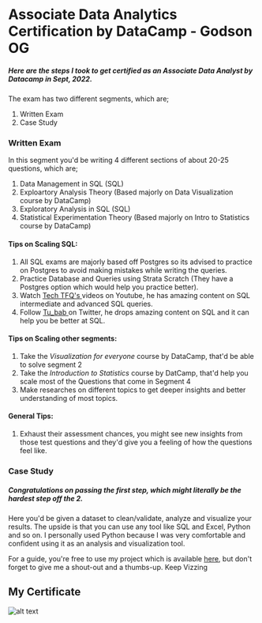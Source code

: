 # Associate Data Analytics Certification by DataCamp - Godson OG

##### Here are the steps I took to get certified as an Associate Data Analyst by Datacamp in Sept, 2022.

The exam has two different segments, which are;

1. Written Exam
2. Case Study

### Written Exam

In this segment you'd be writing 4 different sections of about 20-25 questions, which are;
1) Data Management in SQL (SQL)
2) Exploartory Analysis Theory (Based majorly on Data Visualization course by DataCamp)
3) Exploratory Analysis in SQL (SQL)
4) Statistical Experimentation Theory (Based majorly on Intro to Statistics course by DataCamp)

#### Tips on Scaling SQL: 
1) All SQL exams are majorly based off Postgres so its advised to practice on Postgres to avoid making mistakes while writing the queries.
2) Practice Database and Queries using Strata Scratch (They have a Postgres option which would help you practice better).
3) Watch <a href="https://www.youtube.com/c/techTFQ/playlists"> Tech TFQ's </a> videos on Youtube, he has amazing content on SQL intermediate and advanced SQL queries.
4) Follow <a href="https://twitter.com/tu_babs"> Tu_bab </a> on Twitter, he drops amazing content on SQL and it can help you be better at SQL.

#### Tips on Scaling other segments:
1) Take the *Visualization for everyone* course by DataCamp, that'd be able to solve segment 2
2) Take the *Introduction to Statistics* course by DatCamp, that'd help you scale most of the Questions that come in Segment 4
3) Make researches on different topics to get deeper insights and better understanding of most topics.

#### General Tips:
1) Exhaust their assessment chances, you might see new insights from those test questions and they'd give you a feeling of how the questions feel like.

### Case Study

##### Congratulations on passing the first step, which might literally be the hardest step off the 2.

Here you'd be given a dataset to clean/validate, analyze and visualize your results. The upside is that you can use any tool like SQL and Excel, Python and so on. I personally used Python because I was very comfortable and confident using it as an analysis and visualization tool.

For a guide, you're free to use my project which is available <a href="https://github.com/Godson-OG/Godson-OG-DataCamp-Associate-Certification/blob/main/notebook.ipynb">here</a>, but don't forget to give me a shout-out and a thumbs-up. Keep Vizzing

## My Certificate
![alt text](https://www.dropbox.com/s/exhqtgyzep79sk7/ADA%20Certification.png?raw=1)
